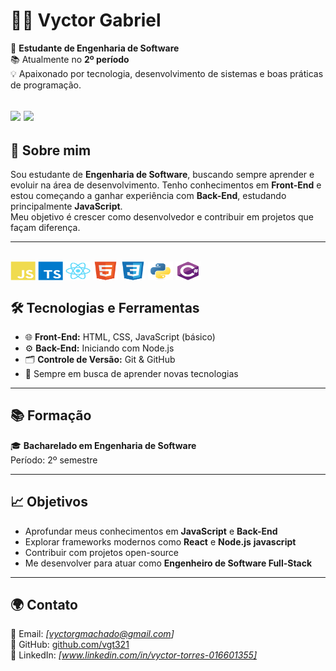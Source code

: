 # 👨‍💻 Vyctor Gabriel  

🎯 **Estudante de Engenharia de Software**  
📚 Atualmente no **2º período**  
💡 Apaixonado por tecnologia, desenvolvimento de sistemas e boas práticas de programação.  


 <a href="https://instagram.com/vyctin__gabriel" target="_blank"><img src="https://img.shields.io/badge/-Instagram-%23E4405F?style=for-the-badge&logo=instagram&logoColor=white" target="_blank"></a>  <a href="https://www.linkedin.com/in/vyctor-torres-016601355" target="_blank"><img src="https://img.shields.io/badge/-LinkedIn-%230077B5?style=for-the-badge&logo=linkedin&logoColor=white" target="_blank"></a> 
---

## 🚀 Sobre mim  
Sou estudante de **Engenharia de Software**, buscando sempre aprender e evoluir na área de desenvolvimento. Tenho conhecimentos em **Front-End** e estou começando a ganhar experiência com **Back-End**, estudando principalmente **JavaScript**.  
Meu objetivo é crescer como desenvolvedor e contribuir em projetos que façam diferença.  

---

<div style="display: inline_block"><br>
  <img align="center" alt="Rafa-Js" height="30" width="40" src="https://raw.githubusercontent.com/devicons/devicon/master/icons/javascript/javascript-plain.svg">
  <img align="center" alt="Rafa-Ts" height="30" width="40" src="https://raw.githubusercontent.com/devicons/devicon/master/icons/typescript/typescript-plain.svg">
  <img align="center" alt="Rafa-React" height="30" width="40" src="https://raw.githubusercontent.com/devicons/devicon/master/icons/react/react-original.svg">
  <img align="center" alt="Rafa-HTML" height="30" width="40" src="https://raw.githubusercontent.com/devicons/devicon/master/icons/html5/html5-original.svg">
  <img align="center" alt="Rafa-CSS" height="30" width="40" src="https://raw.githubusercontent.com/devicons/devicon/master/icons/css3/css3-original.svg">
  <img align="center" alt="Rafa-Python" height="30" width="40" src="https://raw.githubusercontent.com/devicons/devicon/master/icons/python/python-original.svg">
  <img align="center" alt="Rafa-Csharp" height="30" width="40" src="https://raw.githubusercontent.com/devicons/devicon/master/icons/csharp/csharp-original.svg">
</div>

## 🛠️ Tecnologias e Ferramentas  
- 🌐 **Front-End:** HTML, CSS, JavaScript (básico)  
- ⚙️ **Back-End:** Iniciando com Node.js  
- 🗂️ **Controle de Versão:** Git & GitHub  
- 📘 Sempre em busca de aprender novas tecnologias  

---

## 📚 Formação  
🎓 **Bacharelado em Engenharia de Software**   
Período: 2º semestre  

---

## 📈 Objetivos  
- Aprofundar meus conhecimentos em **JavaScript** e **Back-End**  
- Explorar frameworks modernos como **React** e **Node.js**  **javascript**
- Contribuir com projetos open-source  
- Me desenvolver para atuar como **Engenheiro de Software Full-Stack**  

---

## 🌍 Contato  
📧 Email: *[vyctorgmachado@gmail.com]*  
🔗 GitHub: [github.com/vgt321](https://github.com/seu-usuario)  
💼 LinkedIn: *[www.linkedin.com/in/vyctor-torres-016601355]*  

